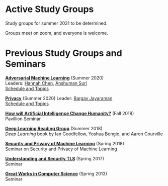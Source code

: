 # Active Study Groups

Study groups for summer 2021 to be determined.

Groups meet on zoom, and everyone is welcome.

# Previous Study Groups and Seminars

[**Adversarial Machine Learning**](/advml) (Summer 2020)  
Leaders: <a href="https://hannahxchen.github.io/">Hannah Chen</a>, <a href="https://sites.google.com/virginia.edu/anshuman/home">Anshuman Suri</a>  
[Schedule and Topics](/advml)

[**Privacy**](/privacy) (Summer 2020)
Leader: <a href="https://bargavjayaraman.github.io/">Bargav Jayaraman</a>  
[Schedule and Topics](/privacy)

[**How will Artificial Intelligence Change Humanity?**](https://aipavilion.github.io/) (Fall 2018)  
Pavillion Seminar

[**Deep Learning Reading Group**](https://github.com/uvasrg/deeplearning) (Summer 2018)  
_Deep Learning_ book by Ian Goodfellow, Yoshua Bengio, and Aaron Courville

[**Security and Privacy of Machine Learning**](https://secml.github.io/) (Spring 2018)  
Seminar on Security and Privacy of Machine Learning

[**Understanding and Security TLS**](https://tlseminar.github.io/) (Spring 2017)  
Seminar

[**Great Works in Computer Science**](http://www.cs.virginia.edu/~evans/greatworks/) (Spring 2013)  
Seminar